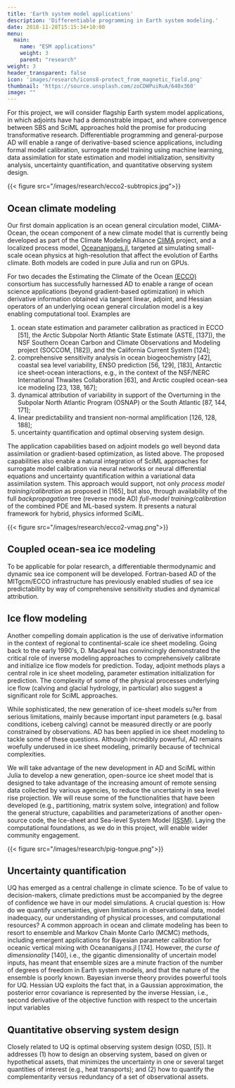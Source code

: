 ```yaml
---
title: 'Earth system model applications'
description: 'Differentiable programming in Earth system modeling.'
date: 2018-11-28T15:15:34+10:00
menu:
  main:
    name: "ESM applications"
    weight: 3
    parent: "research"
weight: 3
header_transparent: false
icon: 'images/research/icons8-protect_from_magnetic_field.png'
thumbnail: 'https://source.unsplash.com/zoCDWPuiRuA/640x360'
image: ""
---
```


For this project, we will consider flagship Earth system model applications, in which adjoints have
had a demonstrable impact, and where convergence between SBS and SciML approaches hold the
promise for producing transformative research.
Differentiable programming and general-purpose AD will enable a range of derivative-based science
applications, including formal model calibration, surrogate model training using machine learning, data
assimilation for state estimation and model initialization, sensitivity analysis, uncertainty quantification,
and quantitative observing system design.

{{< figure src="/images/research/ecco2-subtropics.jpg">}}

## Ocean climate modeling

Our first domain application is an ocean general circulation model, CliMA-Ocean,
the ocean component of a new climate model that is currently being developed as part of the
Climate Modeling Alliance [CliMA](https://clima.caltech.edu) project, and a localized process model, [Oceananigans.jl](https://clima.github.io/OceananigansDocumentation/dev/),
targeted at simulating small-scale ocean physics at high-resolution that affect the evolution of Earths
climate. Both models are coded in pure Julia and run on GPUs. 

For two decades the Estimating the Climate of the Ocean [(ECCO)](https://ecco-group.org) consortium has successfully harnessed
AD to enable a range of ocean science applications (beyond gradient-based optimization) in which derivative information obtained via tangent
linear, adjoint, and Hessian operators of an underlying ocean general circulation model is a key enabling
computational tool.
Examples are 
1. ocean state estimation and parameter calibration as practiced in ECCO [51], the Arctic Subpolar North Atlantic State Estimate (ASTE, [137]), the NSF Southern Ocean Carbon and Climate Observations and Modeling project (SOCCOM, [182]), and the
California Current System [124]; 
2. comprehensive sensitivity analysis in ocean biogeochemistry [42],
coastal sea level variability, ENSO prediction [56, 129], [183], Antarctic ice sheet-ocean interactions, e.g.,
in the context of the NSF/NERC International Thwaites Collaboration [63], and Arctic coupled ocean-sea
ice modeling [23, 138, 167]; 
3. dynamical attribution of variability in support of the Overturning
in the Subpolar North Atlantic Program (OSNAP) or the South Atlantic [87, 144, 171]; 
4. linear predictability and transient non-normal amplification [126, 128, 188]; 
5. uncertainty quantification and optimal observing system design.

The application capabilities based on adjoint models go well beyond data assimilation or gradient-based
optimization, as listed above. The proposed capabilities also enable a natural integration of
SciML approaches for surrogate model calibration via neural networks or neural differential equations
and uncertainty quantification within a variational data assimilation system. This approach would
support, not only *process model training/calibration* as proposed in [165], but also, through availability
of the full *backpropagation* tree (reverse mode AD) *full-model training/calibration* of the combined
PDE and ML-based system. It presents a natural framework for hybrid, physics informed SciML.

{{< figure src="/images/research/ecco2-vmag.png">}}

## Coupled ocean-sea ice modeling

To be applicable for polar research, a differentiable thermodynamic and dynamic sea ice component will be developed. Fortran-based AD of the MITgcm/ECCO infrastructure has previously enabled studies of sea ice predictability by way of comprehensive sensitivity studies and dynamical attribution.

## Ice flow modeling

Another compelling domain application is the use of derivative information in the context of
regional to continental-scale ice sheet modeling. Going back to the early 1990's, D. MacAyeal has
convincingly demonstrated the critical role of inverse modeling approaches to comprehensively calibrate
and initialize ice flow models for prediction. Today, adjoint methods plays a central role in ice sheet
modeling, parameter estimation initialization for prediction. The complexity of some of the physical
processes underlying ice flow (calving and glacial hydrology, in particular) also suggest a significant role
for SciML approaches.

While sophisticated, the new generation of ice-sheet models su?er from serious limitations, mainly because important input parameters (e.g. basal conditions, iceberg calving) cannot be measured directly or are poorly constrained by observations. AD has been applied in ice sheet modeling to tackle some of these questions. Although incredibly powerful, AD remains woefully underused in ice sheet
modeling, primarily because of technical complexities.

We will take advantage of the new development in AD and SciML within Julia to develop a
new generation, open-source ice sheet model that is designed to take advantage of the increasing 
amount of remote sensing data collected by various agencies, to reduce the uncertainty in
sea level rise projection.
We will reuse some of the functionalities that have been developed (e.g., partitioning, matrix system solve,
integration) and follow the general structure, capabilities and parameterizations of another open-source
code, the Ice-sheet and Sea-level System Model [(ISSM)](https://issm.jpl.nasa.gov).
Laying the computational foundations, as we do in
this project, will enable wider community engagement.

{{< figure src="/images/research/pig-tongue.png">}}

## Uncertainty quantification

UQ has emerged as a central challenge in climate science. To be of value to decision-makers, climate
predictions must be accompanied by the degree of confidence we have in our model simulations. A crucial
question is: How do we quantify uncertainties, given limitations in observational data, model inadequacy,
our understanding of physical processes, and computational resources? A common approach in ocean
and climate modeling has been to resort to ensemble and Markov Chain Monte Carlo (MCMC) methods,
including emergent applications for Bayesian parameter calibration for oceanic vertical mixing with
Oceananigans.jl [174]. However, *the curse of dimensionality* [140], i.e., the gigantic dimensionality of
uncertain model inputs, has meant that ensemble sizes are a minute fraction of the number of degrees
of freedom in Earth system models, and that the nature of the ensemble is poorly known.
Bayesian inverse theory provides powerful tools for UQ. Hessian UQ exploits the fact that, in a
Gaussian approximation, the posterior error covariance is represented by the inverse Hessian, i.e., second
derivative of the objective function with respect to the uncertain input variables

## Quantitative observing system design

Closely related to UQ is optimal observing system
design (OSD, [5]). It addresses (1) how to design
an observing system, based on given or hypothetical
assets, that minimizes the uncertainty in one
or several target quantities of interest (e.g., heat
transports); and (2) how to quantify the complementarity
versus redundancy of a set of observational
assets.

